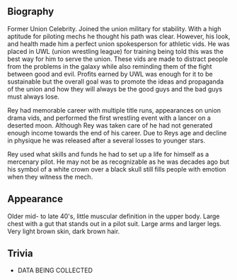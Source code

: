 ## Biography
Former Union Celebrity. Joined the union military for stability. With a high aptitude for piloting mechs he thought his path was clear. However, his look, and health made him a perfect union spokesperson for athletic vids. He was placed in UWL (union wrestling league) for training being told this was the best way for him to serve the union. These vids are made to distract people from the problems in the galaxy while also reminding them of the fight between good and evil. Profits earned by UWL was enough for it to be sustainable but the overall goal was to promote the ideas and propaganda of the union and how they will always be the good guys and the bad guys must always lose.

Rey had memorable career with multiple title runs, appearances on union drama vids, and performed the first wrestling event with a lancer on a deserted moon. Although Rey was taken care of he had not generated enough income towards the end of his career. Due to Reys age and decline in physique he was released after a several losses to younger stars.

Rey used what skills and funds he had to set up a life for himself as a mercenary pilot. He may not be as recognizable as he was decades ago but his symbol of a white crown over a black skull still fills people with emotion when they witness the mech.

## Appearance

Older mid- to late 40's, little muscular definition in the upper body. Large chest with a gut that stands out in a pilot suit. Large arms and larger legs. Very light brown skin, dark brown hair.

## Trivia

* DATA BEING COLLECTED
